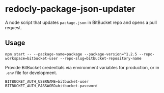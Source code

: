 # redocly-package-json-updater

A node script that updates `package.json` in BitBucket repo and opens a pull request.

## Usage

```
npm start -- --package-name=package --package-version=^1.2.5 --repo-workspace=bitbucket-user --repo-slug=bitbucket-repository-name
```

Provide BitBucket credentials via environment variables for production, or in `.env` file for development.

```
BITBUCKET_AUTH_USERNAME=bitbucket-user
BITBUCKET_AUTH_PASSWORD=bitbucket-password
```

